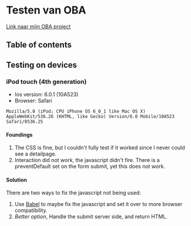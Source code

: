 # Testen van OBA 
[Link naar mijn OBA project](https://github.com/gijslaarman/project-1-1920)

## Table of contents


## Testing on devices

### iPod touch (4th generation)
- Ios version: 6.0.1 (10A523)
- Browser: Safari 

```
Mozilla/5.0 (iPod; CPU iPhone OS 6_0_1 like Mac OS X) AppleWebKit/536.26 (KHTML, like Gecko) Version/6.0 Mobile/10A523 Safari/8536.25
```

#### Foundings
1. The CSS is fine, but I couldn't fully test if it worked since I never could see a detailpage.
1. Interaction did not work, the javascript didn't fire. There is a preventDefault set on the form submit, yet this does not work. 

#### Solution
There are two ways to fix the javascript not being used:
1. Use [Babel](https://babeljs.io/) to maybe fix the javascript and set it over to more browser compatibility.
2. _Better option_, Handle the submit server side, and return HTML.